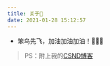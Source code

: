 ```yaml
---
title: 关于🦋
date: 2021-01-28 15:12:57
---
```

- 笨鸟先飞，加油加油加油！💪💪💪

> PS：附上我的[CSND博客](https://blog.csdn.net/qq_45617555)
